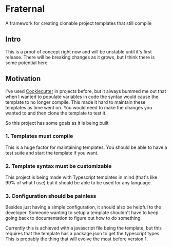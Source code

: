 # Fraternal

A framework for creating clonable project templates that still compile

## Intro

This is a proof of concept right now and will be unstable until it's first release. There will be breaking changes as it grows, but I think there is some potential here.

## Motivation

I've used [Cookiecutter](http://cookiecutter.readthedocs.io) in projects before, but it always bummed me out that when I wanted to populate variables in code the syntax would cause the template to no longer compile. This made it hard to maintain these templates as time went on. You would need to make the changes you wanted to and then clone the template to test it.

So this project has some goals as it is being built

### 1. Templates must compile

This is a huge factor for maintaining templates. You should be able to have a test suite and start the template if you want.

### 2. Template syntax must be customizable

This project is being made with Typescript templates in mind (that's like 99% of what I use) but it should be able to be used for any language.

### 3. Configuration should be painless

Besides just having a simple configuration, it should also be helpful to the developer. Someone wanting to setup a template shouldn't have to keep going back to documentation to figure out how to do something.

Currently this is achieved with a javascript file being the template, but this requires that the template has a package.json to get the typescript types. This is probably the thing that will evolve the most before version 1.
